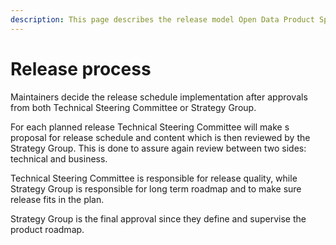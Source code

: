 ```yaml
---
description: This page describes the release model Open Data Product Specification uses.
---
```


# Release process

Maintainers decide the release schedule implementation after approvals from both Technical Steering Committee or Strategy Group.&#x20;

For each planned release Technical Steering Committee will make s proposal for release schedule and content which is then reviewed by the Strategy Group. This is done to assure again review between two sides: technical and business.&#x20;

Technical Steering Committee is responsible for release quality, while Strategy Group is responsible for long term roadmap and to make sure release fits in the plan.&#x20;

Strategy Group is the final approval since they define and supervise the product roadmap.&#x20;
